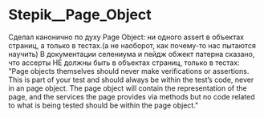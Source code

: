 # Stepik__Page_Object

Сделал канонично по духу Page Object: ни одного assert в объектах страниц, а только в тестах.(а не наоборот, как почему-то нас пытаются научить)
В документации селениума и пейдж обжект патерна сказано, что ассерты НЕ должны быть в объектах страниц, только в тестах: 
"Page objects themselves should never make verifications or assertions. This is part of your test and should always be within the test’s code,
never in an page object. 
The page object will contain the representation of the page, and the services the page provides via methods but no code related to what is being
tested should be within the page object."

